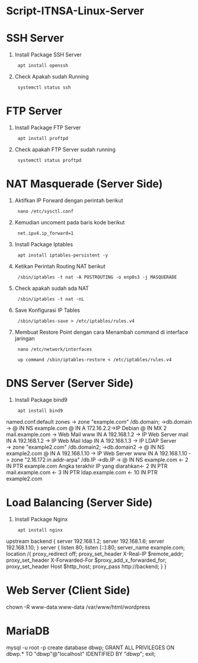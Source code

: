 # Script-ITNSA-Linux-Server
# SSH Server
1. Install Package SSH Server

		apt install openssh

2. Check Apakah sudah Running

		systemctl status ssh

# FTP Server
1. Install Package FTP Server

		apt install proftpd

2. Check apakah FTP Server sudah running

		systemctl status proftpd


# NAT Masquerade (Server Side)
1. Aktifkan IP Forward dengan perintah berikut

		nano /etc/sysctl.conf

2. Kemudian uncoment pada baris kode berikut

		net.ipv4.ip_forward=1
	
3. Install Package Iptables
	
		apt install iptables-persistent -y

4. Ketikan Perintah Routing NAT berikut
	
		/sbin/iptables -t nat -A POSTROUTING -o enp0s3 -j MASQUERADE

5. Check apakah sudah ada NAT

		/sbin/iptables -t nat -nL
		
6. Save Konfigurasi IP Tables

		/sbin/iptables-save > /etc/iptables/rules.v4

7. Membuat Restore Point dengan cara Menambah command di interface jaringan 

		nano /etc/network/interfaces
		
		up command /sbin/iptables-restore < /etc/iptables/rules.v4


# DNS Server (Server Side)
1. Install Package bind9

		apt install bind9


named.conf.default zones
-> zone "example.com"
		/db.domain;   ->db.domain
				-> @	IN	NS	example.com
				   @	IN	A	172.16.2.2->IP Debian
				   @	IN	MX	2	mail.example.com -> Web Mail
				   www	IN	A	192.168.1.2 -> IP Web Server
				   mail	IN	A	192.168.1.2 -> IP Web Mail
				   ldap	IN	A	192.168.1.3 -> IP LDAP Server	
-> zone "example2.com"
		/db.domain2;  ->db.domain2
				-> @	IN	NS	example2.com
				   @	IN	A	192.168.1.10 -> IP Web Server
				   www	IN	A	192.168.1.10
-> zone	"2.16.172.in.addr-arpa"
		/db.IP	      ->db.IP
			        -> @	IN	NS	example.com
				<- 2	IN	PTR	example.com
Angka terakhir IP yang diarahkan<- 2	IN	PTR	mail.example.com
				<- 3	IN	PTR	ldap.example.com
				<- 10	IN	PTR	example2.com  
# Load Balancing (Server Side)
1. Install Package Nginx

		apt install nginx


upstream backend {
	server 192.168.1.2;
	server 192.168.1.6;
	server 192.168.1.10;
}
	server {
	listen 80;
	listen [::]:80;
	server_name example.com;
	location /{
		proxy_redirect off;
		proxy_set_header X-Real-IP $remote_addr;
		proxy_set_header X-Forwarded-For $proxy_add_x_forwarded_for;
		proxy_set_header Host $http_host;
		proxy_pass	http://backend;
	}
}

# Web Server (Client Side)

chown -R www-data:www-data /var/www/html/wordpress


# MariaDB
mysql -u root -p
create database dbwp;
GRANT ALL PRIVILEGES ON dbwp.* TO "dbwp"@"localhost" IDENTIFIED BY "dbwp";
exit;

